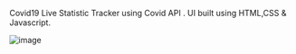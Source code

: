 Covid19 Live Statistic Tracker using Covid API .
UI built using HTML,CSS & Javascript.


![image](https://user-images.githubusercontent.com/78731002/157269604-4eefc984-252c-40ea-a8db-8e614316fa77.png)

